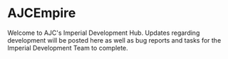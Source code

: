 # AJCEmpire

Welcome to AJC's Imperial Development Hub. Updates regarding development will be posted here as well as bug reports and tasks for the Imperial Development Team to complete.
